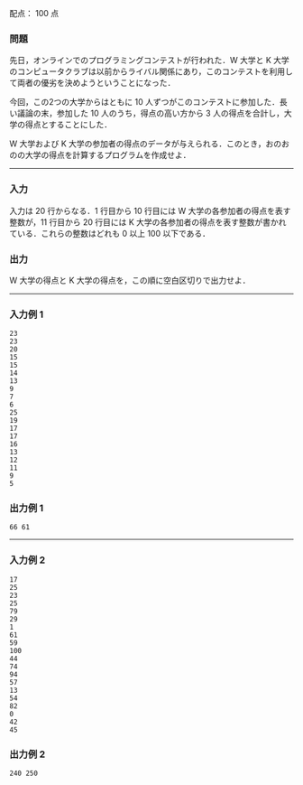 配点： $100$ 点

### 問題

先日，オンラインでのプログラミングコンテストが行われた．W 大学と K 大学のコンピュータクラブは以前からライバル関係にあり，このコンテストを利用して両者の優劣を決めようということになった．

今回，この2つの大学からはともに $10$ 人ずつがこのコンテストに参加した．長い議論の末，参加した $10$ 人のうち，得点の高い方から $3$ 人の得点を合計し，大学の得点とすることにした．

W 大学および K 大学の参加者の得点のデータが与えられる．このとき，おのおのの大学の得点を計算するプログラムを作成せよ．

---

### 入力

入力は $20$ 行からなる．$1$ 行目から $10$ 行目には W 大学の各参加者の得点を表す整数が，$11$ 行目から $20$ 行目には K 大学の各参加者の得点を表す整数が書かれている．これらの整数はどれも $0$ 以上 $100$ 以下である．

### 出力

W 大学の得点と K 大学の得点を，この順に空白区切りで出力せよ．

---

### 入力例 1

~~~
23
23
20
15
15
14
13
9
7
6
25
19
17
17
16
13
12
11
9
5
~~~

### 出力例 1

~~~
66 61
~~~

---

### 入力例 2

~~~
17
25
23
25
79
29
1
61
59
100
44
74
94
57
13
54
82
0
42
45
~~~

### 出力例 2

~~~
240 250
~~~
